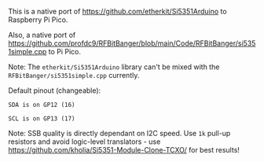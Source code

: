 This is a native port of https://github.com/etherkit/Si5351Arduino to Raspberry Pi Pico.

Also, a native port of https://github.com/profdc9/RFBitBanger/blob/main/Code/RFBitBanger/si5351simple.cpp to Pi Pico.

Note: The `etherkit/Si5351Arduino` library can't be mixed with the `RFBitBanger/si5351simple.cpp` currently.

Default pinout (changeable):

```
SDA is on GP12 (16)

SCL is on GP13 (17)
```

Note: SSB quality is directly dependant on I2C speed. Use `1k` pull-up
resistors and avoid logic-level translators - use https://github.com/kholia/Si5351-Module-Clone-TCXO/
for best results!
